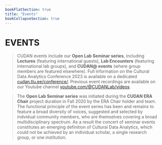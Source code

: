 ```yaml
---
bookFlatSection: true
title: "Events"
bookCollapseSection: true
---
```

EVENTS
==  

> CUDAN events include our **Open Lab Seminar series**, including **Lectures** (featuring international guests), **Lab Encounters** (featuring international lab groups), and **CUDAN@ events** (where group members are featured elsewhere). Full information on the Cultural Data Analytics Conference 2023 is available on a dedicated [cudan.tlu.ee/conference/](https://cudan.tlu.ee/conference/). Previous event recordings are available on our Youtube channel [youtube.com/@CUDANLab/videos](https://www.youtube.com/@CUDANLab/videos).  

> The **Open Lab Seminar series** was initiated during the **CUDAN ERA Chair** project duration in Fall 2020 by the ERA Chair holder and team. The functional principle of the event series has been and remains to feature a broad diversity of voices, suggested and selected by indvidual community members, who are themselves covering a broad multidisciplinary spectrum. As a result the concert of seminar events constitutes an emerging definition of Cultural Data Analytics, which could not be achieved by an individual scholar, a single research group, or one institution.   

